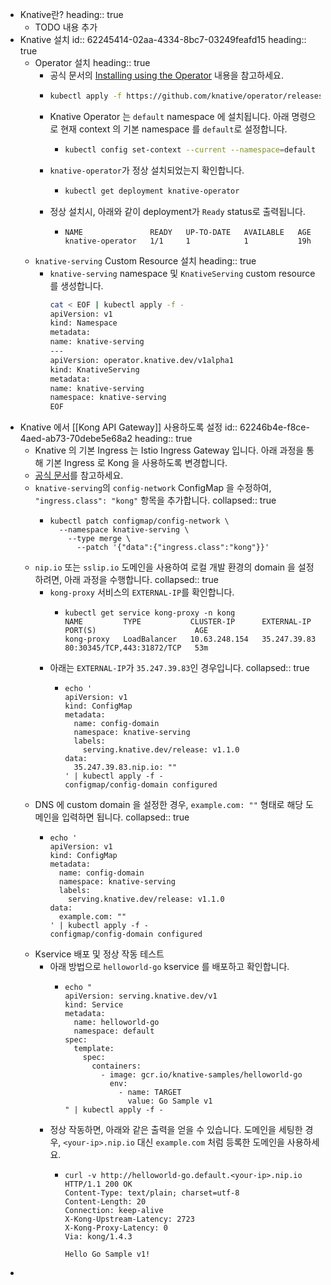 - Knative란?
  heading:: true
	- TODO 내용 추가
- Knative 설치
  id:: 62245414-02aa-4334-8bc7-03249feafd15
  heading:: true
	- Operator 설치
	  heading:: true
		- 공식 문서의 [Installing using the Operator](https://knative.dev/docs/install/operator/knative-with-operators) 내용을 참고하세요.
		- ```sh
		  kubectl apply -f https://github.com/knative/operator/releases/download/knative-v1.2.0/operator.yaml
		  ```
		- Knative Operator 는 `default` namespace 에 설치됩니다.
		  아래 명령으로 현재 context 의 기본 namespace 를 `default`로 설정합니다.
			- ```sh
			  kubectl config set-context --current --namespace=default
			  ```
		- `knative-operator`가 정상 설치되었는지 확인합니다.
			- ```sh
			  kubectl get deployment knative-operator
			  ```
		- 정상 설치시, 아래와 같이 deployment가 `Ready` status로 출력됩니다.
			- ```text
			  NAME               READY   UP-TO-DATE   AVAILABLE   AGE
			  knative-operator   1/1     1            1           19h
			  ```
	- `knative-serving` Custom Resource 설치
	  heading:: true
		- `knative-serving` namespace 및 `KnativeServing` custom resource 를 생성합니다.
		  ```bash
		  cat < EOF | kubectl apply -f -
		  apiVersion: v1
		  kind: Namespace
		  metadata:
		  name: knative-serving
		  ---
		  apiVersion: operator.knative.dev/v1alpha1
		  kind: KnativeServing
		  metadata:
		  name: knative-serving
		  namespace: knative-serving
		  EOF
		  ```
- Knative 에서 [[Kong API Gateway]] 사용하도록 설정
  id:: 62246b4e-f8ce-4aed-ab73-70debe5e68a2
  heading:: true
	- Knative 의 기본 Ingress 는 Istio Ingress Gateway 입니다. 아래 과정을 통해 기본 Ingress 로 Kong 을 사용하도록 변경합니다.
	- [공식 문서](https://docs.konghq.com/kubernetes-ingress-controller/2.2.x/guides/using-kong-with-knative/)를 참고하세요.
	- `knative-serving`의 `config-network` ConfigMap 을 수정하여, `"ingress.class": "kong"` 항목을 추가합니다.
collapsed:: true
		- ```
		  kubectl patch configmap/config-network \
		    --namespace knative-serving \
		      --type merge \
		        --patch '{"data":{"ingress.class":"kong"}}'
		  ```
	- `nip.io` 또는 `sslip.io` 도메인을 사용하여 로컬 개발 환경의 domain 을 설정하려면, 아래 과정을 수행합니다.
collapsed:: true
		- `kong-proxy` 서비스의 `EXTERNAL-IP`를 확인합니다.
			- ```
			  kubectl get service kong-proxy -n kong
			  NAME         TYPE           CLUSTER-IP      EXTERNAL-IP    PORT(S)                      AGE
			  kong-proxy   LoadBalancer   10.63.248.154   35.247.39.83   80:30345/TCP,443:31872/TCP   53m
			  ```
		- 아래는 `EXTERNAL-IP`가 `35.247.39.83`인 경우입니다.
collapsed:: true
			- ```
			  echo '
			  apiVersion: v1
			  kind: ConfigMap
			  metadata:
			    name: config-domain
			    namespace: knative-serving
			    labels:
			      serving.knative.dev/release: v1.1.0
			  data:
			    35.247.39.83.nip.io: ""
			  ' | kubectl apply -f -
			  configmap/config-domain configured
			  ```
	- DNS 에 custom domain 을 설정한 경우, `example.com: ""` 형태로 해당 도메인을 입력하면 됩니다.
collapsed:: true
		- ```
		  echo '
		  apiVersion: v1
		  kind: ConfigMap
		  metadata:
		    name: config-domain
		    namespace: knative-serving
		    labels:
		      serving.knative.dev/release: v1.1.0
		  data:
		    example.com: ""
		  ' | kubectl apply -f -
		  configmap/config-domain configured
		  ```
	- Kservice 배포 및 정상 작동 테스트
		- 아래 방법으로 `helloworld-go` kservice 를 배포하고 확인합니다.
			- ```
			  echo "
			  apiVersion: serving.knative.dev/v1
			  kind: Service
			  metadata:
			    name: helloworld-go
			    namespace: default
			  spec:
			    template:
			      spec:
			        containers:
			          - image: gcr.io/knative-samples/helloworld-go
			            env:
			              - name: TARGET
			                value: Go Sample v1
			  " | kubectl apply -f -
			  ```
		- 정상 작동하면, 아래와 같은 출력을 얻을 수 있습니다. 도메인을 세팅한 경우, `<your-ip>.nip.io` 대신 `example.com` 처럼 등록한 도메인을 사용하세요.
			- ```
			  curl -v http://helloworld-go.default.<your-ip>.nip.io
			  HTTP/1.1 200 OK
			  Content-Type: text/plain; charset=utf-8
			  Content-Length: 20
			  Connection: keep-alive
			  X-Kong-Upstream-Latency: 2723
			  X-Kong-Proxy-Latency: 0
			  Via: kong/1.4.3
			  
			  Hello Go Sample v1!
			  ```
-